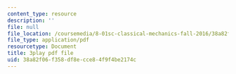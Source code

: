 ```yaml
---
content_type: resource
description: ''
file: null
file_location: /coursemedia/8-01sc-classical-mechanics-fall-2016/38a82f06f358df8ecce84f9f4be2174c_FNOfxJxceIM.pdf
file_type: application/pdf
resourcetype: Document
title: 3play pdf file
uid: 38a82f06-f358-df8e-cce8-4f9f4be2174c
---
```

